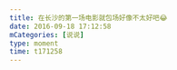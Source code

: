 ```yaml
---
title: 在长沙的第一场电影就包场好像不太好吧😂
date: 2016-09-18 17:12:58
mCategories: [说说]
type: moment
time: t171258
---
```


<div id="pics-20160918171258"></div>

<script src="/lib/moment/pics.js"></script>
<script>
var data = [
    {"link": "2016-09-18_000000.jpeg", "type": "shuoshuo"}
];
picsRender(data, "pics-20160918171258");
</script>
